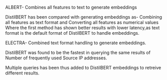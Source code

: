 ALBERT- Combines all features to text to generate embeddings

DistilBERT has been compared with generating embeddings as- Combining all features as text format and Converting all features as numerical values
Where the first method has shown better results with lower latency,as text format is the default format of DistilBERT to handle embeddings.

ELECTRA- Combined text format handling to generate embeddings.

DistilBERT was found to be the fastest in querying the same results of Number of frequently used Source IP addresses.


Multiple queries has been thus added to DistilBERT embeddings to retreive different results.

